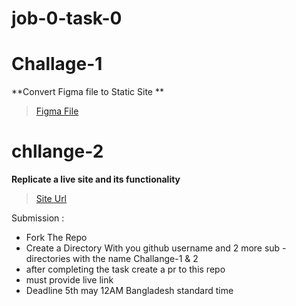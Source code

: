 # job-0-task-0

# Challage-1

  **Convert Figma file to Static Site **
  > [Figma File](https://www.figma.com/file/gom2LU5icGzs4gGtqW0RSz/task-0?type=design&node-id=0%3A1&mode=dev&t=1H7PRNHBgSabOjgG-1)

# chllange-2

  **Replicate a live site and its functionality**
  >[Site Url](https://task-o.vercel.app/)

Submission :
- Fork The Repo
- Create a Directory With you github username and 2 more sub - directories with the name Challange-1 & 2
- after completing the task create a pr to this repo
- must provide live link
- Deadline 5th may 12AM Bangladesh standard time
